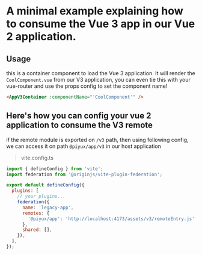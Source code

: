 # A minimal example explaining how to consume the Vue 3 app in our Vue 2 application.

## Usage

this is a container component to load the Vue 3 application.
It will render the `CoolComponent.vue` from our V3 application, you can even tie this with your vue-router and use the props config to set the component name!

```html
<AppV3Container :componentName="'CoolComponent'" />
```

## Here's how you can config your vue 2 application to consume the V3 remote

if the remote module is exported on `/v3` path, then using following config, we can access it on path `@piyux/app/v3` in our host application

> vite.config.ts

```js
import { defineConfig } from 'vite';
import federation from '@originjs/vite-plugin-federation';

export default defineConfig({
  plugins: [
    // your plugins...
    federation({
      name: 'legacy-app',
      remotes: {
        '@piyux/app': 'http://localhost:4173/assets/v3/remoteEntry.js',
      },
      shared: [],
    }),
  ],
});
```

